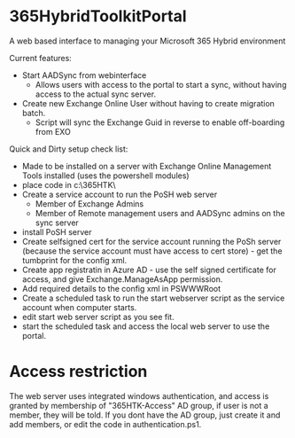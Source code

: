# 365HybridToolkitPortal
A web based interface to managing your Microsoft 365 Hybrid environment

Current features:
- Start AADSync from webinterface
  - Allows users with access to the portal to start a sync, without having access to the actual sync server.
- Create new Exchange Online User without having to create migration batch.
  - Script will sync the Exchange Guid in reverse to enable off-boarding from EXO

Quick and Dirty setup check list:
- Made to be installed on a server with Exchange Online Management Tools installed (uses the powershell modules)
- place code in c:\365HTK\
- Create a service account to run the PoSH web server
  - Member of Exchange Admins
  - Member of Remote management users and AADSync admins on the sync server
- install PoSH server
- Create selfsigned cert for the service account running the PoSh server (because the service account must have access to cert store) - get the tumbprint for the config xml.
- Create app registratin in Azure AD - use the self signed certificate for access, and give Exchange.ManageAsApp permission.
- Add required details to the config xml in PSWWWRoot
- Create a scheduled task to run the start webserver script as the service account when computer starts.
- edit start web server script as you see fit.
- start the scheduled task and access the local web server to use the portal.

# Access restriction
The web server uses integrated windows authentication, and access is granted by membership of "365HTK-Access" AD group, if user is not a member, they will be told.
If you dont have the AD group, just create it and add members, or edit the code in authentication.ps1.
